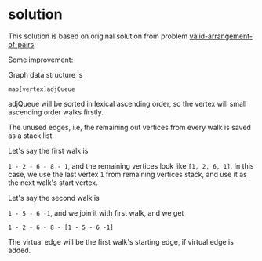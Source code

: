 # solution

This solution is based on original solution from problem [valid-arrangement-of-pairs](https://github.com/smiletrl/algorithm/tree/main/hard/valid-arrangement-of-pairs).

Some improvement:

Graph data structure is

`map[vertex]adjQueue`

adjQueue will be sorted in lexical ascending order, so the vertex will small ascending order walks firstly.

The unused edges, i.e, the remaining out vertices from every walk is saved as a stack list.

Let's say the first walk is

`1 - 2 - 6 - 8 - 1`, and the remaining vertices look like `[1, 2, 6, 1]`. In this case, we use the last vertex `1` from remaining vertices stack, and use it as the next walk's start vertex.

Let's say the second walk is

`1 - 5 - 6 -1`, and we join it with first walk, and we get

`1 - 2 - 6 - 8 - [1 - 5 - 6 -1]`

The virtual edge will be the first walk's starting edge, if virtual edge is added.
